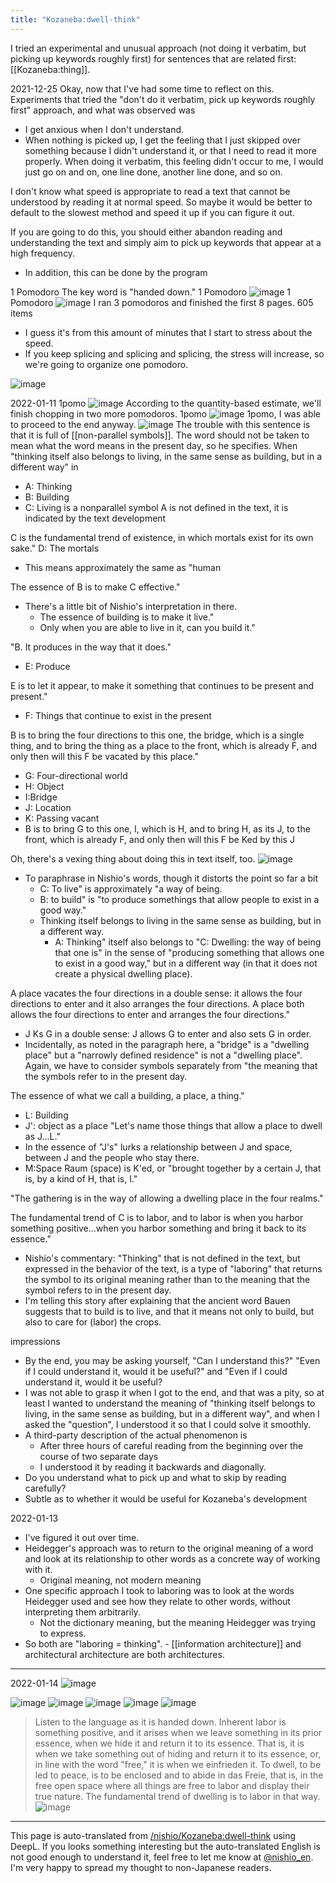 ```yaml
---
title: "Kozaneba:dwell-think"
---
```


I tried an experimental and unusual approach (not doing it verbatim, but picking up keywords roughly first) for sentences that are related first: [[Kozaneba:thing]].

2021-12-25
Okay, now that I've had some time to reflect on this.
Experiments that tried the "don't do it verbatim, pick up keywords roughly first" approach, and what was observed was
- I get anxious when I don't understand.
- When nothing is picked up, I get the feeling that I just skipped over something because I didn't understand it, or that I need to read it more properly.
When doing it verbatim, this feeling didn't occur to me, I would just go on and on, one line done, another line done, and so on.

I don't know what speed is appropriate to read a text that cannot be understood by reading it at normal speed.
So maybe it would be better to default to the slowest method and speed it up if you can figure it out.

If you are going to do this, you should either abandon reading and understanding the text and simply aim to pick up keywords that appear at a high frequency.
- In addition, this can be done by the program


1 Pomodoro
The key word is "handed down."
1 Pomodoro
![image](https://gyazo.com/70685798a4b7f03656fdb201792c0179/thumb/1000)
1 Pomodoro
![image](https://gyazo.com/314e5d20fb089a86f751cda48db7e9dc/thumb/1000)
I ran 3 pomodoros and finished the first 8 pages.
605 items
- I guess it's from this amount of minutes that I start to stress about the speed.
- If you keep splicing and splicing and splicing, the stress will increase, so we're going to organize one pomodoro.

![image](https://gyazo.com/65671695324f13bdbe5b5059d35a5001/thumb/1000)

2022-01-11
1pomo
![image](https://gyazo.com/cde05b5b6698c5ff0a91bbd369af911e/thumb/1000)
According to the quantity-based estimate, we'll finish chopping in two more pomodoros.
1pomo
![image](https://gyazo.com/218a9e9af93e052f1f417bbd2a5c5a85/thumb/1000)
1pomo, I was able to proceed to the end anyway.
![image](https://gyazo.com/98a3e9c65115bb92c26028685c070c3b/thumb/1000)
The trouble with this sentence is that it is full of [[non-parallel symbols]].
The word should not be taken to mean what the word means in the present day, so he specifies.
When "thinking itself also belongs to living, in the same sense as building, but in a different way" in
- A: Thinking
- B: Building
- C: Living
is a nonparallel symbol
A is not defined in the text, it is indicated by the text development

C is the fundamental trend of existence, in which mortals exist for its own sake."
D: The mortals
- This means approximately the same as "human

The essence of B is to make C effective."
- There's a little bit of Nishio's interpretation in there.
    - The essence of building is to make it live."
    - Only when you are able to live in it, can you build it."

"B. It produces in the way that it does."
- E: Produce

E is to let it appear, to make it something that continues to be present and present."
- F: Things that continue to exist in the present

B is to bring the four directions to this one, the bridge, which is a single thing, and to bring the thing as a place to the front, which is already F, and only then will this F be vacated by this place."
- G: Four-directional world
- H: Object
- I:Bridge
- J: Location
- K: Passing vacant
- B is to bring G to this one, I, which is H, and to bring H, as its J, to the front, which is already F, and only then will this F be Ked by this J

Oh, there's a vexing thing about doing this in text itself, too.
![image](https://gyazo.com/9c6b31999d93a30d2b8a7ac96f26b8e3/thumb/1000)
- To paraphrase in Nishio's words, though it distorts the point so far a bit
    - C: To live" is approximately "a way of being.
    - B: to build" is "to produce somethings that allow people to exist in a good way."
    - Thinking itself belongs to living in the same sense as building, but in a different way.
        - A: Thinking" itself also belongs to "C: Dwelling: the way of being that one is" in the sense of "producing something that allows one to exist in a good way," but in a different way (in that it does not create a physical dwelling place).

A place vacates the four directions in a double sense: it allows the four directions to enter and it also arranges the four directions. A place both allows the four directions to enter and arranges the four directions."
- J Ks G in a double sense: J allows G to enter and also sets G in order.
- Incidentally, as noted in the paragraph here, a "bridge" is a "dwelling place" but a "narrowly defined residence" is not a "dwelling place". Again, we have to consider symbols separately from "the meaning that the symbols refer to in the present day.

The essence of what we call a building, a place, a thing."
- L: Building
- J': object as a place
"Let's name those things that allow a place to dwell as J...L."
- In the essence of "J's" lurks a relationship between J and space, between J and the people who stay there.
- M:Space
Raum (space) is K'ed, or "brought together by a certain J, that is, by a kind of H, that is, I."

"The gathering is in the way of allowing a dwelling place in the four realms."

The fundamental trend of C is to labor, and to labor is when you harbor something positive...when you harbor something and bring it back to its essence."
- Nishio's commentary: "Thinking" that is not defined in the text, but expressed in the behavior of the text, is a type of "laboring" that returns the symbol to its original meaning rather than to the meaning that the symbol refers to in the present day.
- I'm telling this story after explaining that the ancient word Bauen suggests that to build is to live, and that it means not only to build, but also to care for (labor) the crops.

impressions
- By the end, you may be asking yourself, "Can I understand this?" "Even if I could understand it, would it be useful?" and "Even if I could understand it, would it be useful?
- I was not able to grasp it when I got to the end, and that was a pity, so at least I wanted to understand the meaning of "thinking itself belongs to living, in the same sense as building, but in a different way", and when I asked the "question", I understood it so that I could solve it smoothly.
- A third-party description of the actual phenomenon is
    - After three hours of careful reading from the beginning over the course of two separate days
    - I understood it by reading it backwards and diagonally.
- Do you understand what to pick up and what to skip by reading carefully?
- Subtle as to whether it would be useful for Kozaneba's development

2022-01-13
- I've figured it out over time.
- Heidegger's approach was to return to the original meaning of a word and look at its relationship to other words as a concrete way of working with it.
    - Original meaning, not modern meaning
- One specific approach I took to laboring was to look at the words Heidegger used and see how they relate to other words, without interpreting them arbitrarily.
    - Not the dictionary meaning, but the meaning Heidegger was trying to express.
- So both are "laboring = thinking".
        - [[information architecture]] and architectural architecture are both architectures.

---
2022-01-14
![image](https://gyazo.com/0163f599b1803b684fa8216e3f8b5d8a/thumb/1000)


![image](https://gyazo.com/5825db96ab0b687e270fed7e785167a6/thumb/1000)
![image](https://gyazo.com/50675ac55a26d4fc34e186947d16b3a2/thumb/1000)
![image](https://gyazo.com/4d10b09319c3d4a6441033d9cac057da/thumb/1000)
![image](https://gyazo.com/e791fea8fda964c8421a82f596d9bc4c/thumb/1000)
![image](https://gyazo.com/425eff4c49617ed194df0ead4e24b825/thumb/1000)

> Listen to the language as it is handed down.
> Inherent labor is something positive, and it arises when we leave something in its prior essence, when we hide it and return it to its essence. That is, it is when we take something out of hiding and return it to its essence, or, in line with the word "free," it is when we einfrieden it. To dwell, to be led to peace, is to be enclosed and to abide in das Freie, that is, in the free open space where all things are free to labor and display their true nature. The fundamental trend of dwelling is to labor in that way.
![image](https://gyazo.com/cc1b87f9ae705b289ec996e3025569df/thumb/1000)

---
This page is auto-translated from [/nishio/Kozaneba:dwell-think](https://scrapbox.io/nishio/Kozaneba:dwell-think) using DeepL. If you looks something interesting but the auto-translated English is not good enough to understand it, feel free to let me know at [@nishio_en](https://twitter.com/nishio_en). I'm very happy to spread my thought to non-Japanese readers.
